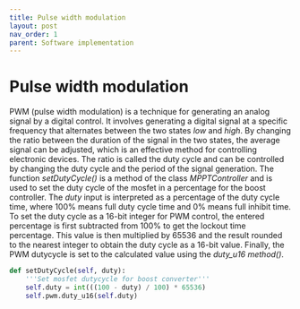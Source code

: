 ```yaml
---
title: Pulse width modulation
layout: post
nav_order: 1
parent: Software implementation
---
```


# Pulse width modulation

PWM (pulse width modulation) is a technique for generating an analog
signal by a digital control. It involves generating a digital signal at
a specific frequency that alternates between the two states *low* and
*high*. By changing the ratio between the duration of the signal in the
two states, the average signal can be adjusted, which is an effective
method for controlling electronic devices. The ratio is called the duty
cycle and can be controlled by changing the duty cycle and the period of
the signal generation. The function *setDutyCycle()* is a method of the
class *MPPTController* and is used to set the duty cycle of the mosfet
in a percentage for the boost controller. The *duty* input is
interpreted as a percentage of the duty cycle time, where 100% means
full duty cycle time and 0% means full inhibit time. To set the duty
cycle as a 16-bit integer for PWM control, the entered percentage is
first subtracted from 100% to get the lockout time percentage. This
value is then multiplied by 65536 and the result rounded to the nearest
integer to obtain the duty cycle as a 16-bit value. Finally, the PWM
dutycycle is set to the calculated value using the *duty_u16 method()*.


```python
def setDutyCycle(self, duty):
    '''Set mosfet dutycycle for boost converter'''
    self.duty = int(((100 - duty) / 100) * 65536)
    self.pwm.duty_u16(self.duty)
```

